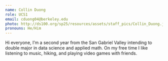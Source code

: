 ```yaml
---
name: Collin Duong
role: UCS1
email: cduong04@berkeley.edu
photo: http://ds100.org/sp25/resources/assets/staff_pics/Collin_Duong.jpg
pronouns: He/Him
---
```

Hi everyone, I’m a second year from the San Gabriel Valley intending to double major in data science and applied math. On my free time I like listening to music, hiking, and playing video games with friends.